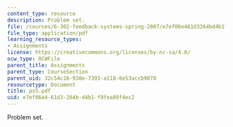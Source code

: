 ```yaml
---
content_type: resource
description: Problem set.
file: /courses/6-302-feedback-systems-spring-2007/e7ef06e461d3264bd4b1f9fea89f4ec2_ps5.pdf
file_type: application/pdf
learning_resource_types:
- Assignments
license: https://creativecommons.org/licenses/by-nc-sa/4.0/
ocw_type: OCWFile
parent_title: Assignments
parent_type: CourseSection
parent_uid: 32c54c16-930e-7393-a118-8e53accb9078
resourcetype: Document
title: ps5.pdf
uid: e7ef06e4-61d3-264b-d4b1-f9fea89f4ec2
---
```

Problem set.